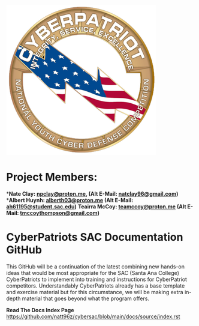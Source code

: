 ![Banner](img/cyberpatriot_A528E0326810D.png?raw=true) 

**Project Members:**
======================================
*__Nate Clay: npclay@proton.me, (Alt E-Mail: natclay96@gmail.com)__
*__Albert Huynh: alberth03@proton.me (Alt E-Mail: ah61195@student.sac.edu)__
__Teairra McCoy: teamccoy@proton.me (Alt E-Mail: tmccoythompson@gmail.com)__

CyberPatriots SAC Documentation GitHub
=======================================
This GitHub will be a continuation of the latest combining new hands-on ideas that would be most appropriate for the SAC (Santa Ana College) CyberPatriots to implement into training and instructions for CyberPatriot competitors. Understandably CyberPatriots already has a base template and exercise material but for this circumstance, we will be making extra in-depth material that goes beyond what the program offers.

**Read The Docs Index Page**
https://github.com/natt96z/cybersac/blob/main/docs/source/index.rst
